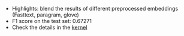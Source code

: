 * Highlights: blend the results of different preprocessed embeddings (Fasttext, paragram, glove)
* F1 score on the test set: 0.67271
* Check the details in the [kernel](https://www.kaggle.com/xfffrank/gru-with-preprocessed-embeddings)
